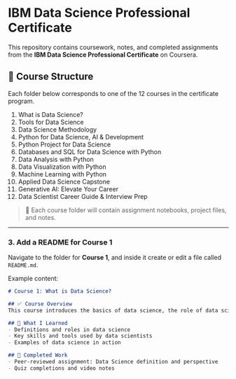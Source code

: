 # IBM Data Science Professional Certificate

This repository contains coursework, notes, and completed assignments from the **IBM Data Science Professional Certificate** on Coursera.

## 📂 Course Structure

Each folder below corresponds to one of the 12 courses in the certificate program.

1. What is Data Science?
2. Tools for Data Science
3. Data Science Methodology
4. Python for Data Science, AI & Development
5. Python Project for Data Science
6. Databases and SQL for Data Science with Python
7. Data Analysis with Python
8. Data Visualization with Python
9. Machine Learning with Python
10. Applied Data Science Capstone
11. Generative AI: Elevate Your Career
12. Data Scientist Career Guide & Interview Prep

> 📌 Each course folder will contain assignment notebooks, project files, and notes.

---

### 3. **Add a README for Course 1**
Navigate to the folder for **Course 1**, and inside it create or edit a file called `README.md`.

Example content:
```markdown
# Course 1: What is Data Science?

## ✅ Course Overview
This course introduces the basics of data science, the role of data scientists, and real-world applications across industries.

## 📘 What I Learned
- Definitions and roles in data science
- Key skills and tools used by data scientists
- Examples of data science in action

## 🧠 Completed Work
- Peer-reviewed assignment: Data Science definition and perspective
- Quiz completions and video notes

